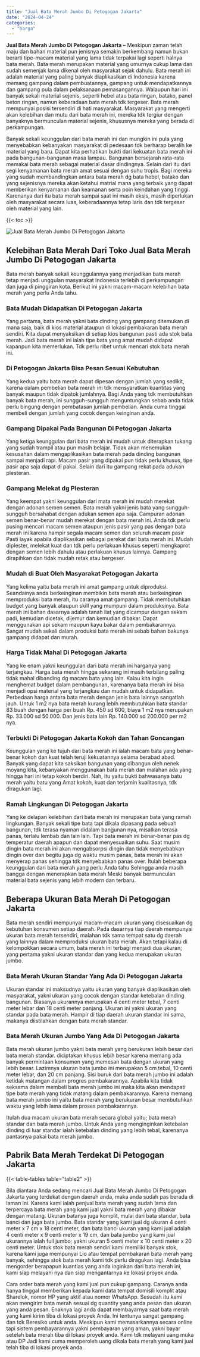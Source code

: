 ```yaml
---
title: "Jual Bata Merah Jumbo Di Petogogan Jakarta"
date: "2024-04-24"
categories: 
  - "harga"
---
```


**Jual Bata Merah Jumbo Di Petogogan Jakarta** – Meskipun zaman telah maju dan bahan material pun jenisnya semakin berkembang namun bukan berarti tipe-macam material yang lama tidak terpakai lagi seperti halnya bata merah. Bata merah merupakan material yang umurnya cukup lama dan sudah semenjak lama dikenal oleh masyarakat sejak dahulu. Bata merah ini adalah material yang paling banyak diaplikasikan di Indonesia karena memang gampang dalam pembuatannya, gampang untuk mendapatkannya dan gampang pula dalam pelaksanaan pemasangannya. Walaupun hari ini banyak sekali material sejenis, seperti hebel atau bata ringan, batako, panel beton ringan, namun keberadaan bata merah tdk tergeser. Bata merah mempunyai posisi tersendiri di hati masyarakat. Masyarakat yang mengerti akan kelebihan dan mutu dari bata merah ini, mereka tdk tergiur dengan banyaknya bermunculan material sejenis, khususnya mereka yang berada di perkampungan.

Banyak sekali keunggulan dari bata merah ini dan mungkin ini pula yang menyebabkan kebanyakan masyarakat di pedesaan tdk berharap beralih ke material yang baru. Dapat kita perhatikan bukti dari kekuatan bata merah ini pada bangunan-bangunan masa lampau. Bangunan bersejarah rata-rata memakai bata merah sebagai material dasar dindingnya. Selain dari itu dari segi kenyamanan bata merah amat sesuai dengan suhu tropis. Bagi mereka yang sudah membandingkan antara bata merah dg bata hebel, batako dan yang sejenisnya mereka akan ketahui matrial mana yang terbaik yang dapat memberikan kenyamanan dan keamanan serta poin keindahan yang tinggi. Karenanya dari itu bata merah sampai saat ini masih eksis, masih diperlukan oleh masyarakat secara luas, keberadaannya tetap laris dan tdk tergeser oleh material yang lain.

{{< toc >}}

![Jual Bata Merah Jumbo Di Petogogan Jakarta](/images/jual-bata-merah-38.png)

## Kelebihan Bata Merah Dari Toko Jual Bata Merah Jumbo Di Petogogan Jakarta

Bata merah banyak sekali keunggulannya yang menjadikan bata merah tetap menjadi unggulan masyarakat Indonesia terlebih di perkampungan dan juga di pinggiran kota. Berikut ini yakni macam-macam kelebihan bata merah yang perlu Anda tahu.

### Bata Mudah Didapatkan Di Petogogan Jakarta

Yang pertama, bata merah yakni bata dinding yang gampang ditemukan di mana saja, baik di kios material ataupun di lokasi pembakaran bata merah sendiri. Kita dapat menyaksikan di setiap kios bangunan pasti ada stok bata merah. Jadi bata merah ini ialah tipe bata yang amat mudah didapat kapanpun kita memerlukan. Tdk perlu ribet untuk mencari stok bata merah ini.

### Di Petogogan Jakarta Bisa Pesan Sesuai Kebutuhan

Yang kedua yaitu bata merah dapat dipesan dengan jumlah yang sedikit, karena dalam pembelian bata merah ini tdk mensyaratkan kuantitas yang banyak maupun tidak dipatok jumlahnya. Bagi Anda yang tdk membutuhkan banyak bata merah, ini sungguh-sungguh menguntungkan sebab anda tidak perlu bingung dengan pembatasan jumlah pembelian. Anda cuma tinggal membeli dengan jumlah yang cocok dengan keinginan anda.

### Gampang Dipakai Pada Bangunan Di Petogogan Jakarta

Yang ketiga keunggulan dari bata merah ini mudah untuk diterapkan tukang yang sudah trampil atau pun masih belajar. Tidak akan menemukan kesusahan dalam mengaplikasikan bata merah pada dinding bangunan sampai menjadi rapi. Macam pasir yang dipakai pun tidak perlu khusus, tipe pasir apa saja dapat di pakai. Selain dari itu gampang rekat pada adukan plesteran.

### Gampang Melekat dg Plesteran

Yang keempat yakni keunggulan dari mata merah ini mudah merekat dengan adonan semen semen. Bata merah yakni jenis bata yang sungguh-sungguh bersahabat dengan adukan semen apa saja. Campuran adonan semen benar-benar mudah merekat dengan bata merah ini. Anda tdk perlu pusing mencari macam semen ataupun jenis pasir yang pas dengan bata merah ini karena hampir segala macam semen dan seluruh macam pasir Pasti layak apabila diaplikasikan sebagai perekat dari bata merah ini. Mudah diplester, melekat kuat dan tdk perlu perlakuan khusus seperti mengkaprot dengan semen lebih dahulu atau perlakuan khusus lainnya. Gampang dirapihkan dan tidak mudah retak atau bergeser.

### Mudah di Buat Oleh Masyarakat Petogogan Jakarta

Yang kelima yaitu bata merah ini amat gampang untuk diproduksi. Seandainya anda berkeinginan membikin bata merah atau berkeinginan memproduksi bata merah, itu caranya amat gampang. Tidak membutuhkan budget yang banyak ataupun skill yang mumpuni dalam produksinya. Bata merah ini bahan dasarnya adalah tanah liat yang dicampur dengan sekam padi, kemudian dicetak, dijemur dan kemudian dibakar. Dapat menggunakan api sekam maupun kayu bakar dalam pembakarannya. Sangat mudah sekali dalam produksi bata merah ini sebab bahan bakunya gampang didapat dan murah.

### Harga Tidak Mahal Di Petogogan Jakarta

Yang ke enam yakni keunggulan dari bata merah ini harganya yang terjangkau. Harga bata merah hingga sekarang ini masih terbilang paling tidak mahal dibanding dg macam bata yang lain. Kalau kita ingin menghemat budget dalam pembangunan, karenanya bata merah ini bisa menjadi opsi material yang terjangkau dan mudah untuk didapatkan. Perbedaan harga antara bata merah dengan jenis bata lainnya sangatlah jauh. Untuk 1 m2 nya bata merah kurang lebih membutuhkan bata standar 83 buah dengan harga per buah Rp. 450 sd 600, biaya 1 m2 nya merupakan Rp. 33.000 sd 50.000. Dan jenis bata lain Rp. 140.000 sd 200.000 per m2 nya.

### Terbukti Di Petogogan Jakarta Kokoh dan Tahan Goncangan

Keunggulan yang ke tujuh dari bata merah ini ialah macam bata yang benar-benar kokoh dan kuat telah teruji kekuatannya selama berabad abad. Banyak yang dapat kita saksikan bangunan yang dibangun oleh nenek moyang kita, kebanyakan menggunakan bata merah dan malahan ada yang hingga hari ini tetap kokoh berdiri. Nah, itu yaitu bukti bahwasanya batu merah yaitu batu yang Amat kokoh, kuat dan terjamin kualitasnya, tdk diragukan lagi.

### Ramah Lingkungan Di Petogogan Jakarta

Yang ke delapan kelebihan dari bata merah ini merupakan bata yang ramah lingkungan. Banyak sekali tipe bata tapi dikala dipasang pada sebuah bangunan, tdk terasa nyaman didalam bangunan nya, misalkan terasa panas, terlalu lembab dan lain lain. Tapi bata merah ini benar-benar pas dg temperatur daerah apapun dan dapat menyesuaikan suhu. Saat musim dingin bata merah ini akan mengabsorpsi dingin dan tidak menyebabkan dingin over dan begitu juga dg waktu musim panas, bata merah ini akan menyerap panas sehingga tdk menyebabkan panas over. Itulah beberapa keunggulan dari bata merah yang perlu Anda tahu Sehingga anda masih bangga dengan menerapkan bata merah Meski banyak bermunculan material bata sejenis yang lebih modern dan terbaru.

## Beberapa Ukuran Bata Merah Di Petogogan Jakarta

Bata merah sendiri mempunyai macam-macam ukuran yang disesuaikan dg kebutuhan konsumen setiap daerah. Pada dasarnya tiap daerah mempunyai ukuran bata merah tersendiri, malahan tdk sama tempat satu dg daerah yang lainnya dalam memproduksi ukuran bata merah. Akan tetapi kalau di kelompokkan secara umum, bata merah ini terbagi menjadi dua ukuran; yang pertama yakni ukuran standar dan yang kedua merupakan ukuran jumbo.

### Bata Merah Ukuran Standar Yang Ada Di Petogogan Jakarta

Ukuran standar ini maksudnya yaitu ukuran yang banyak diaplikasikan oleh masyarakat, yakni ukuran yang cocok dengan standar ketebalan dinding bangunan. Biasanya ukurannya merupakan 4 centi meter tebal, 7 centi meter lebar dan 18 centi meter panjang. Ukuran ini yakni ukuran yang standar pada bata merah. Hampir di tiap daerah ukuran standar ini sama, makanya diistilahkan dengan bata merah standar.

### Bata Merah Ukuran Jumbo Yang Ada Di Petogogan Jakarta

Bata merah ukuran jumbo yakni bata merah yang berukuran lebih besar dari bata merah standar. diciptakan khusus lebih besar karena memang ada banyak permintaan konsumen yang memesan bata dengan ukuran yang lebih besar. Lazimnya ukuran bata jumbo ini merupakan 5 cm tebal, 10 centi meter lebar, dan 20 cm panjang. Sisi buruk dari bata merah jumbo ini adalah ketidak matangan dalam progres pembakarannya. Apabila kita tidak seksama dalam membeli bata merah jumbo ini maka kita akan mendapati tipe bata merah yang tidak matang dalam pembakarannya. Karena memang bata merah jumbo ini yaitu bata merah yang berukuran besar membutuhkan waktu yang lebih lama dalam proses pembakarannya.

Itulah dua macam ukuran bata merah secara global yaitu; bata merah standar dan bata merah jumbo. Untuk Anda yang menginginkan ketebalan dinding di luar standar ialah ketebalan dinding yang lebih tebal, karenanya pantasnya pakai bata merah jumbo.

## Pabrik Bata Merah Terdekat Di Petogogan Jakarta

{{< table-tables table="table2" >}}

Bila diantara Anda sedang mencari Jual Bata Merah Jumbo Di Petogogan Jakarta yang terdekat dengan daerah anda, maka anda sudah pas berada di laman ini. Karena kami ialah penjual bata merah yang sudah lama dan terpercaya bata merah yang kami jual yakni bata merah yang dibakar dengan matang. Ukuran batanya juga komplit, mulai dari bata standar, bata banci dan juga bata jumbo. Bata standar yang kami jual dg ukuran 4 centi meter x 7 cm x 18 centi meter, dan bata banci ukuran yang kami jual adalah 4 centi meter x 9 centi meter x 19 cm, dan bata jumbo yang kami jual ukurannya ialah full jumbo; yakni ukuran 5 centi meter x 10 centi meter x 20 centi meter. Untuk stok bata merah sendiri kami memiliki banyak stok, karena kami juga mempunyai Lio atau tempat pembakaran bata merah yang banyak, sehingga stok bata merah kami tdk perlu diragukan lagi. Anda bisa mengorder berapapun kuantias yang anda inginkan dari bata merah ini, kami siap melayani nya dan siap mengantarnya ke lokasi proyek anda.

Cara order bata merah yang kami jual pun cukup gampang. Caranya anda hanya tinggal memberikan kepada kami data tempat domisili komplit atau Sharelok, nomor HP yang aktif atau nomor WhatsApp. Sesudah itu kami akan mengirim bata merah sesuai dg quantity yang anda pesan dan ukuran yang anda pesan. Enaknya lagi anda dapat membayarnya saat bata merah yang kami kirim tiba di lokasi proyek Anda. Ini tentunya sangat gampang dan tdk Beresiko untuk anda. Meskipun kami memasarkannya secara online tapi sistem pembayarannya yakni pembayaran yang aman, yakni bayar setelah bata merah tiba di lokasi proyek anda. Kami tdk melayani uang muka atau DP Jadi kami cuma memperoleh uang dikala bata merah yang kami jual telah tiba di lokasi proyek anda.
